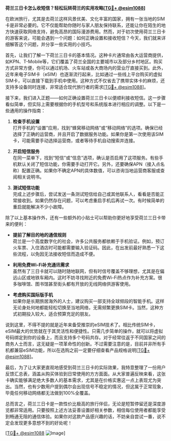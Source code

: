 **荷兰三日卡怎么收短信？轻松玩转荷兰的实用攻略[[TG💪+ @esim1088](https://t.me/s/esim1088)]**

在欧洲旅行，尤其是去荷兰这样风景优美、文化丰富的国家，拥有一张当地的SIM卡是非常必要的。它不仅能帮助你随时与家人朋友保持联系，还能让你在陌生的地方快速获取网络支持，避免高昂的国际漫游费用。然而，对于初次使用荷兰三日卡的游客来说，可能会遇到一个问题：如何正确设置和接收短信？今天，我们就来详细解答这个问题，并分享一些实用的小技巧。

首先，让我们了解一下荷兰三日卡的基本情况。这种卡片通常由各大运营商提供，如KPN、T-Mobile等，它们覆盖了荷兰全国的主要城市以及部分乡村地区。购买方式非常方便，你可以通过机场、火车站或各大商场内的营业厅直接买到。此外，近年来电子SIM卡（eSIM）也逐渐流行起来，比如通过一些线上平台购买的虚拟SIM卡，可以直接下载到手机中使用。这种方式不仅省去了携带实体卡的麻烦，还支持多设备同时连接，非常适合现代旅行者的需求[[TG💪+ @esim1088](https://t.me/s/esim1088)]。

接下来，我们进入正题——如何正确设置荷兰三日卡以便顺利接收短信。这一步骤看似简单，但实际上需要根据你的手机型号和系统版本进行相应的调整。以下是一些通用的操作指南：

1. **检查手机设置**  
   打开手机的“设置”应用，找到“蜂窝移动网络”或“移动网络”的选项。确保已经选择了正确的运营商，并且开启了数据服务功能。如果你是第一次使用该SIM卡，可能需要手动选择运营商，或者等待手机自动搜索并连接。

2. **开启短信服务**  
   在同一菜单下，找到“短信”或“信息”选项，确认是否启用了这项服务。有些手机默认关闭了短信功能，你需要手动打开它。另外，还要确保APN（接入点名称）配置正确。如果你不确定APN的具体数值，可以咨询当地运营商客服或查阅相关说明书。

3. **测试短信功能**  
   完成上述步骤后，尝试发送一条测试短信给自己或其他联系人，看看是否能正常接收到。如果仍然存在问题，可以考虑重启手机后再试一次。有时候简单的重启就能解决不少小故障。

除了以上基本操作外，还有一些额外的小贴士可以帮助你更好地享受荷兰三日卡带来的便利：

- **提前了解目的地的通信规则**  
  荷兰是一个高度数字化的社会，许多公共服务都依赖于手机验证。例如，预订火车票、入住酒店时可能都需要输入验证码。因此，在出发前最好熟悉一下这些流程，以免因无法接收短信而造成不便。

- **利用免费Wi-Fi补充通讯需求**  
  虽然有了三日卡就可以随时随地联网，但有时信号覆盖不够理想，尤其是在偏远山区或地铁车厢内。这时不妨寻找附近的免费Wi-Fi热点作为补充方案。很多咖啡馆、图书馆甚至街头都有开放的无线网络供游客使用。

- **考虑购买国际版手机**  
  如果你是长期旅居海外的人士，建议购买一部支持全球频段的智能手机。这样无论身处何地都能轻松切换至当地网络，无需频繁更换SIM卡。当然，这种方式初期投入较大，适合预算充足的朋友。

说到这里，不得不提的就是近年来备受推崇的eSIM技术了。相比传统SIM卡，eSIM最大的优势就在于其灵活性和便捷性。只需几步简单的操作，就可以将虚拟号码绑定到你的设备上，而且支持多个号码共存。对于经常往返于不同国家之间的商务人士而言，这无疑是一项革命性的创新。不过需要注意的是，目前并非所有手机都兼容eSIM功能，所以在选购之前一定要仔细查看产品规格说明[[TG💪+ @esim1088](https://t.me/s/esim1088)]。

最后，为了让大家更直观地感受到荷兰三日卡的实际效果，我特意整理了一份用户反馈汇总表，涵盖从购买体验到日常使用的方方面面。从大家普遍反映来看，这张卡确实能够满足绝大多数人的基本需求，尤其是在价格实惠这一点上表现尤为突出。当然，也有少数用户提到偶尔会出现信号不稳定的情况，但这属于正常现象，毕竟任何移动网络都无法做到100%全覆盖。

总而言之，荷兰三日卡是一款性价比极高的旅行伴侣，无论是短暂停留还是深度游览都非常适用。只要按照上述方法妥善设置好相关参数，相信每位使用者都能享受到畅通无阻的通信体验。如果你对这款产品感兴趣的话，不妨亲自尝试一番，说不定会发现更多意想不到的好处呢！

[[TG💪+ @esim1088](https://t.me/s/esim1088) ![Image](https://i.postimg.cc/4NQfJmqS/Snipaste-2025-05-13-00-14-12.png)]